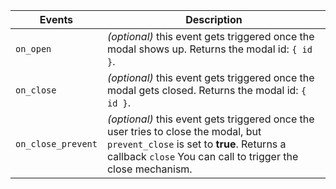 | Events             | Description                                                                                                                                                                                    |
| ------------------ | ---------------------------------------------------------------------------------------------------------------------------------------------------------------------------------------------- |
| `on_open`          | _(optional)_ this event gets triggered once the modal shows up. Returns the modal id: `{ id }`.                                                                                                |
| `on_close`         | _(optional)_ this event gets triggered once the modal gets closed. Returns the modal id: `{ id }`.                                                                                             |
| `on_close_prevent` | _(optional)_ this event gets triggered once the user tries to close the modal, but `prevent_close` is set to **true**. Returns a callback `close` You can call to trigger the close mechanism. |
